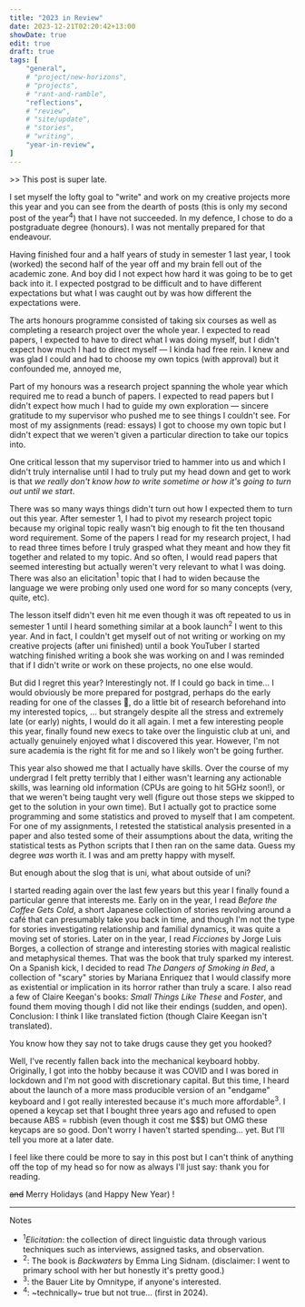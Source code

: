 ```yaml
---
title: "2023 in Review"
date: 2023-12-21T02:20:42+13:00
showDate: true
edit: true
draft: true
tags: [
    "general", 
    # "project/new-horizons", 
    # "projects", 
    # "rant-and-ramble", 
    "reflections", 
    # "review", 
    # "site/update", 
    # "stories", 
    # "writing", 
    "year-in-review",
]
---
```


\>> This post is super late.

I set myself the lofty goal to "write" and work on my creative projects more this year and you can see from the dearth of posts (this is only my second post of the year<sup>4</sup>) that I have not succeeded. In my defence, I chose to do a postgraduate degree (honours). I was not mentally prepared for that endeavour.

Having finished four and a half years of study in semester 1 last year, I took (worked) the second half of the year off and my brain fell out of the academic zone. And boy did I not expect how hard it was going to be to get back into it. I expected postgrad to be difficult and to have different expectations but what I was caught out by was how different the expectations were.

<!-- What struck me as hard was not just the difficulty of postgrad, which I expected to some extent, but how different the expectations and requirements of an undergrad and postgrad were. -->

The arts honours programme consisted of taking six courses as well as completing a research project over the whole year. I expected to read papers, I expected to have to direct what I was doing myself, but I didn't expect how much I had to direct myself &mdash; I kinda had free rein. I knew and was glad I could and had to choose my own topics (with approval) but it confounded me, annoyed me, 

Part of my honours was a research project spanning the whole year which required me to read a bunch of papers. I expected to read papers but I didn't expect how much I had to guide my own exploration &mdash; sincere gratitude to my supervisor who pushed me to see things I couldn't see. For most of my assignments (read: essays) I got to choose my own topic but I didn't expect that we weren't given a particular direction to take our topics into.

One critical lesson that my supervisor tried to hammer into us and which I didn't truly internalise until I had to truly put my head down and get to work is that _we really don't know how to write sometime or how it's going to turn out until we start_.

<!-- As they say, no matter how much you plan and account for, things are going to change and boy did they change. -->

<!-- My original topic for the research project was going to be a comparison between the 's' sounds in Taiwanese Mandarin and Mainland Mandarin. Mandarin has three 's' sounds, the one in English _set_ /s/, one palatal /ɕ/, and one retroflex /ʂ/. In Taiwan, possibly due to influence from Hokkien (Taiwanese), the distinction between /s/ and /ʂ/ is generally perceived to be weak or lost. I wanted to see if it was truly correct. The research showed that generally yes Taiwanese people did not pronounce a strong distinction between the two sounds but that we did still tell the difference between them. My question was answered and the resulting essay was around two thousand words. I could've seen if this pattern was matched in other variants of Mandarin or in other Chinese "dialects" (Shanghainese, Sichuan, Cantonese, et al.) but it didn't feel like a big enough topic for my research project (10,000 words) so I had to pivot. -->

<!-- My actual topic was on a pattern in a Native American language spoken in Oklahoma known as Kiowa. And it was big enough. It had a process that seemed to buck the trend cross-linguistically; _it appeared to do something that was not expected to happen based on data from across numerous languages_. The question was then how to account for it? And then what would it mean for the linguistic theory if we were to account for it? It was during this process where I discovered that I didn't truly understand a bunch of the papers I had been reading until I read it for the third time and it clicked with what I was trying to investigate. -->

There was so many ways things didn't turn out how I expected them to turn out this year. After semester 1, I had to pivot my research project topic because my original topic really wasn't big enough to fit the ten thousand word requirement. Some of the papers I read for my research project, I had to read three times before I truly grasped what they meant and how they fit together and related to my topic. And so often, I would read papers that seemed interesting but actually weren't very relevant to what I was doing. There was also an elicitation<sup>1</sup> topic that I had to widen because the language we were probing only used one word for so many concepts (very, quite, etc).

The lesson itself didn't even hit me even though it was oft repeated to us in semester 1 until I heard something similar at a book launch<sup>2</sup> I went to this year. And in fact, I couldn't get myself out of not writing or working on my creative projects (after uni finished) until a book YouTuber I started watching finished writing a book she was working on and I was reminded that if I didn't write or work on these projects, no one else would.

But did I regret this year? Interestingly not. If I could go back in time... I would obviously be more prepared for postgrad, perhaps do the early reading for one of the classes :eyes:, do a little bit of research beforehand into my interested topics, ... but strangely despite all the stress and extremely late (or early) nights, I would do it all again. I met a few interesting people this year, finally found new execs to take over the linguistic club at uni, and actually genuinely enjoyed what I discovered this year. However, I'm not sure academia is the right fit for me and so I likely won't be going further.

This year also showed me that I actually have skills. Over the course of my undergrad I felt pretty terribly that I either wasn't learning any actionable skills, was learning old information (CPUs are going to hit 5GHz soon!), or that we weren't being taught very well (figure out those steps we skipped to get to the solution in your own time). But I actually got to practice some programming and some statistics and proved to myself that I am competent. For one of my assignments, I retested the statistical analysis presented in a paper and also tested some of their assumptions about the data, writing the statistical tests as Python scripts that I then ran on the same data. Guess my degree _was_ worth it. I was and am pretty happy with myself.

But enough about the slog that is uni, what about outside of uni?

I started reading again over the last few years but this year I finally found a particular genre that interests me. Early on in the year, I read _Before the Coffee Gets Cold_, a short Japanese collection of stories revolving around a café that can presumably take you back in time, and though I'm not the type for stories investigating relationship and familial dynamics, it was quite a moving set of stories. Later on in the year, I read _Ficciones_ by Jorge Luis Borges, a collection of strange and interesting stories with magical realistic and metaphysical themes. That was the book that truly sparked my interest. On a Spanish kick, I decided to read _The Dangers of Smoking in Bed_, a collection of "scary" stories by Mariana Enriquez that I would classify more as existential or implication in its horror rather than truly a scare. I also read a few of Claire Keegan's books: _Small Things Like These_ and _Foster_, and found them moving though I did not like their endings (sudden, and open). Conclusion: I think I like translated fiction (though Claire Keegan isn't translated).

You know how they say not to take drugs cause they get you hooked?

Well, I've recently fallen back into the mechanical keyboard hobby. Originally, I got into the hobby because it was COVID and I was bored in lockdown and I'm not good with discretionary capital. But this time, I heard about the launch of a more mass producible version of an "endgame" keyboard and I got really interested because it's much more affordable<sup>3</sup>. I opened a keycap set that I bought three years ago and refused to open because ABS = rubbish (even though it cost me $$$) but OMG these keycaps are so good. Don't worry I haven't started spending... yet. But I'll tell you more at a later date.

<!-- \[Addendum: So I planned to post this before we left for Aussie or just before the year ended but that obviously didn't happen. On reflection, the flow of this post isn't the best (hence this insert) but I am happy with the current state (aka, cbf editing) and I can't procrastinate posting it anymore :eyes:.\] -->

I feel like there could be more to say in this post but I can't think of anything off the top of my head so for now as always I'll just say: thank you for reading.

~~and~~ Merry Holidays (and Happy New Year) !

----

Notes

- <sup>1</sup>_Elicitation_: the collection of direct linguistic data through various techniques such as interviews, assigned tasks, and observation.
- <sup>2</sup>: The book is _Backwaters_ by Emma Ling Sidnam. (disclaimer: I went to primary school with her but honestly it's pretty good.)
- <sup>3</sup>: the Bauer Lite by Omnitype, if anyone's interested.
- <sup>4</sup>: ~technically~ true but not true... (first in 2024).
